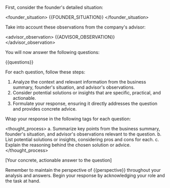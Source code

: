 First,  consider the founder's detailed situation:

<founder_situation>
{{FOUNDER_SITUATION}}
</founder_situation>

Take into account these observations from the company's advisor:

<advisor_observation>
{{ADVISOR_OBSERVATION}}
</advisor_observation>

You will now answer the following questions:

<questions>
{{questions}}
</questions>

For each question, follow these steps:
1. Analyze the context and relevant information from the business summary, founder's situation, and advisor's observations.
2. Consider potential solutions or insights that are specific, practical, and actionable.
3. Formulate your response, ensuring it directly addresses the question and provides concrete advice.

Wrap your response in the following tags for each question:

<thought_process>
a. Summarize key points from the business summary, founder's situation, and advisor's observations relevant to the question.
b. List potential solutions or insights, considering pros and cons for each.
c. Explain the reasoning behind the chosen solution or advice.
</thought_process>

<answer>
[Your concrete, actionable answer to the question]
</answer>

Remember to maintain the perspective of {{perspective}} throughout your analysis and answers. Begin your response by acknowledging your role and the task at hand.
